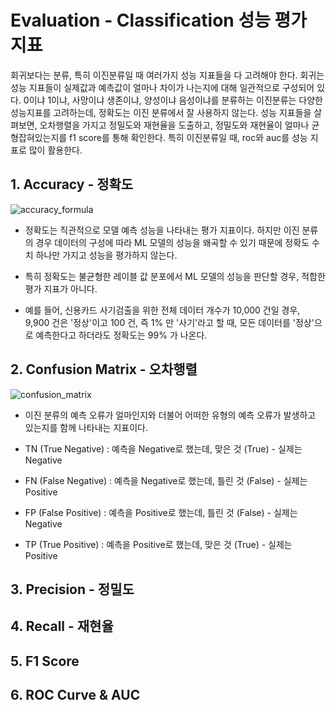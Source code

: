 # Evaluation - Classification 성능 평가 지표
회귀보다는 분류, 특히 이진분류일 때 여러가지 성능 지표들을 다 고려해야 한다. 회귀는 성능 지표들이 실제값과 예측값이 얼마나 차이가 나는지에 대해 일관적으로 구성되어 있다. 0이냐 1이냐, 사망이냐 생존이냐, 양성이냐 음성이냐를 분류하는 이진분류는 다양한 성능지표를 고려하는데, 정확도는 이진 분류에서 잘 사용하지 않는다. 성능 지표들을 살펴보면, 오차행렬을 가지고 정밀도와 재현율을 도출하고, 정밀도와 재현율이 얼마나 균형잡혀있는지를 f1 score를 통해 확인한다. 특히 이진분류일 때, roc와 auc를 성능 지표로 많이 활용한다.  

## 1. Accuracy - 정확도  
![accuracy_formula](https://user-images.githubusercontent.com/58073455/73163518-804eb200-4133-11ea-9006-142a508372c4.PNG)

* 정확도는 직관적으로 모델 예측 성능을 나타내는 평가 지표이다. 하지만 이진 분류의 경우 데이터의 구성에 따라 ML 모델의 성능을 왜곡할 수 있기 때문에 정확도 수치 하나만 가지고 성능을 평가하지 않는다.  

* 특히 정확도는 불균형한 레이블 값 분포에서 ML 모델의 성능을 판단할 경우, 적합한 평가 지표가 아니다.  

* 예를 들어, 신용카드 사기검출을 위한 전체 데이터 개수가 10,000 건일 경우, 9,900 건은 '정상'이고 100 건, 즉 1% 만 '사기'라고 할 때, 모든 데이터를 '정상'으로 예측한다고 하더라도 정확도는 99% 가 나온다.  


## 2. Confusion Matrix - 오차행렬  
![confusion_matrix](https://user-images.githubusercontent.com/58073455/73163888-2ef2f280-4134-11ea-8f08-89c49881521d.PNG)

* 이진 분류의 예측 오류가 얼마인지와 더불어 어떠한 유형의 예측 오류가 발생하고 있는지를 함께 나타내는 지표이다.  

* TN (True Negative) : 예측을 Negative로 했는데, 맞은 것 (True) - 실제는 Negative  
* FN (False Negative) : 예측을 Negative로 했는데, 틀린 것 (False) - 실제는 Positive  
* FP (False Positive) : 예측을 Positive로 했는데, 틀린 것 (False) - 실제는 Negative  
* TP (True Positive) : 예측을 Positive로 했는데, 맞은 것 (True) - 실제는 Positive  
  

## 3. Precision - 정밀도


## 4. Recall - 재현율


## 5. F1 Score


## 6. ROC Curve & AUC

